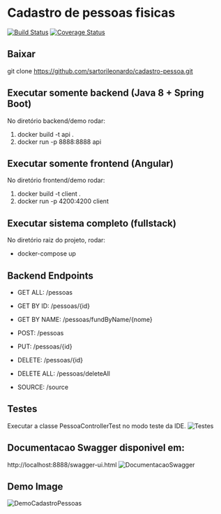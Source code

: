 # Cadastro de pessoas fisicas 

[![Build Status](https://travis-ci.org/bitcoinj/bitcoinj.png?branch=master)](https://travis-ci.org/bitcoinj/bitcoinj)   [![Coverage Status](https://coveralls.io/repos/bitcoinj/bitcoinj/badge.png?branch=master)](https://coveralls.io/r/bitcoinj/bitcoinj?branch=master) 

## Baixar
git clone https://github.com/sartorileonardo/cadastro-pessoa.git

## Executar somente backend (Java 8 + Spring Boot)
No diretório backend/demo rodar:
1. docker build -t api .
2. docker run -p 8888:8888 api

## Executar somente frontend (Angular)
No diretório frontend/demo rodar:
1. docker build -t client . 
2. docker run -p 4200:4200 client

## Executar sistema completo (fullstack)
No diretório raiz do projeto, rodar:
* docker-compose up

## Backend Endpoints
* GET ALL: /pessoas
* GET BY ID: /pessoas/{id}
* GET BY NAME: /pessoas/fundByName/{nome}
* POST: /pessoas
* PUT: /pessoas/{id}
* DELETE: /pessoas/{id}
* DELETE ALL: /pessoas/deleteAll

* SOURCE: /source

## Testes
Executar a classe PessoaControllerTest no modo teste da IDE.
![Testes](https://user-images.githubusercontent.com/7613528/102938629-6fb1d380-448b-11eb-869c-5bdf16f3ab02.png)

## Documentacao Swagger disponivel em:
http://localhost:8888/swagger-ui.html
![DocumentacaoSwagger](https://user-images.githubusercontent.com/7613528/102938861-df27c300-448b-11eb-8aaa-e37545903514.png)

## Demo Image
![DemoCadastroPessoas](https://user-images.githubusercontent.com/7613528/105109392-3a54d180-5a9b-11eb-8396-f289c049c0f0.png)

